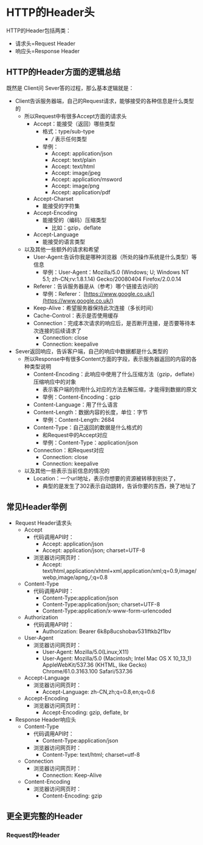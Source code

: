 # HTTP的Header头

HTTP的Header包括两类：

* 请求头=Request Header
* 响应头=Response Header

## HTTP的Header方面的逻辑总结

既然是 Client问 Sever答的过程，那么基本逻辑就是：

* Client告诉服务器端，自己的Request请求，能够接受的各种信息是什么类型的
  * 所以Request中有很多Accept方面的请求头
    * Accept：能接受（返回）哪些类型
      * 格式：type/sub-type
        * _/_ 表示任何类型
      * 举例：
        * Accept: application/json
        * Accept: text/plain
        * Accept: text/html
        * Accept: image/jpeg
        * Accept: application/msword
        * Accept: image/png
        * Accept: application/pdf
    * Accept-Charset
      * 能接受的字符集
    * Accept-Encoding
      * 能接受的（编码）压缩类型
        * 比如：gzip，deflate
    * Accept-Language
      * 能接受的语言类型
  * 以及其他一些额外的请求和希望
    * User-Agent:告诉你我是哪种浏览器（所处的操作系统是什么类型）等信息
      * 举例：User-Agent：Mozilla/5.0 \(Windows; U; Windows NT 5.1; zh-CN;rv:1.8.1.14\) Gecko/20080404 Firefox/2.0.0.14
    * Referer：告诉服务器是从（参考）哪个链接去访问的
      * 举例：Referer：
        [https://www.google.co.uk/](https://www.google.co.uk/)
    * Keep-Alive：希望服务器保持此次连接（多长时间）
    * Cache-Control：表示是否使用缓存
    * Connection：完成本次请求的响应后，是否断开连接，是否要等待本次连接的后续请求了
      * Connection: close
      * Connection: keepalive
* Sever返回响应，告诉客户端，自己的响应中数据都是什么类型的
  * 所以Response中有很多Content方面的字段，表示服务器返回的内容的各种类型说明
    * Content-Encoding：此响应中使用了什么压缩方法（gzip，deflate）压缩响应中的对象
      * 表示客户端的你用什么对应的方法去解压缩，才能得到数据的原文
      * 举例：Content-Encoding：gzip
    * Content-Language：用了什么语言
    * Content-Length：数据内容的长度，单位：字节
      * 举例：Content-Length: 2684
    * Content-Type：自己返回的数据是什么格式的
      * 和Request中的Accept对应
      * 举例：Content-Type：application/json
    * Connection：和Request对应
      * Connection: close
      * Connection: keepalive
  * 以及其他一些表示当前信息的情况的
    * Location：一个url地址，表示你想要的资源被转移到别处了，
      * 典型的是发生了302表示自动跳转，告诉你要的东西，换了地址了

## 常见Header举例

- Request Header请求头
  - Accept
    - 代码调用API时：
      - Accept: application/json
      - Accept: application/json; charset=UTF-8
    - 浏览器访问网页时：
      - Accept: text/html,application/xhtml+xml,application/xml;q=0.9,image/webp,image/apng,*/*;q=0.8
  - Content-Type
    - 代码调用API时：
      - Content-Type:application/json
      - Content-Type:application/json; charset=UTF-8
      - Content-Type:application/x-www-form-urlencoded
  - Authorization
    - 代码调用API时：
      - Authorization: Bearer 6k8p8ucshobav531lftkb2f1bv
  - User-Agent
    - 浏览器访问网页时：
      - User-Agent: Mozilla/5.0\(Linux;X11\)
      - User-Agent: Mozilla/5.0 \(Macintosh; Intel Mac OS X 10\_13\_1\) AppleWebKit/537.36 \(KHTML, like Gecko\) Chrome/61.0.3163.100 Safari/537.36
  - Accept-Language
    - 浏览器访问网页时：
      - Accept-Language: zh-CN,zh;q=0.8,en;q=0.6
  - Accept-Encoding
    - 浏览器访问网页时：
      - Accept-Encoding: gzip, deflate, br
- Response Header响应头
  - Content-Type
    - 代码调用API时：
      - Content-Type:application/json
    - 浏览器访问网页时：
      - Content-Type: text/html; charset=utf-8
  - Connection
    - 浏览器访问网页时：
      - Connection: Keep-Alive
  - Content-Encoding
    - 浏览器访问网页时：
      - Content-Encoding: gzip


## 更全更完整的Header
### Request的Header






